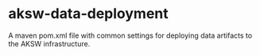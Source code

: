 # aksw-data-deployment
A maven pom.xml file with common settings for deploying data artifacts to the AKSW infrastructure.
